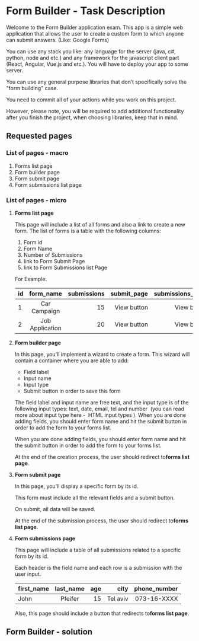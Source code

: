 # Form Builder - Task Description

Welcome to the Form Builder application exam. This app is a simple web
application that allows the user to create a custom form to which anyone can
submit answers. (Like: Google Forms)

You can use any stack you like: any language for the server (java, c#, python,
node and etc.) and any framework for the javascript client part (React,
Angular, Vue.js and etc.). You will have to deploy your app to some server.

You can use any general purpose libraries that don’t specifically solve the
"form building" case.

You need to commit all of your actions while you work on this project.

However, please note, you will be required to add additional functionality after
you finish the project, when choosing libraries, keep that in mind​.

## Requested pages

### List of pages - macro

1. Forms list page
2. Form builder page
3. Form submit page
4. Form submissions list page

### List of pages - micro

1. **Forms list page**

   This page will include a list of all forms and also a link to create a new form.
   The list of forms is a table with the following columns:
    1. Form id
    2. Form Name
    3. Number of Submissions
    4. link to Form Submit Page
    5. link to Form Submissions list Page

    For Example:

    |       id      |   form_name       |   submissions     |   submit_page |   submissions_page    |
    |---------------|:-----------------:|------------------:|--------------:|----------------------:|
    |       1       |   Car Campaign    |       15          |   View button |       View button     |
    |       2       |   Job Application |       20          |   View button |       View button     |

2. **Form builder page**

   In this page, you'll implement a wizard to create a form.
   This wizard will contain a container where you are able to add:
   * Field label
   * Input name
   * Input type
   * Submit button in order to save this form

    The field label and input name are free text, and the input type is of the
    following input types: text, date, email, tel and number ​ (you can read more
    about input type here - ​ HTML input types​ ).
    When you are done adding fields, you should enter form name and hit the
    submit button in order to add the form to your forms list.

    When you are done adding fields, you should enter form name and hit the
    submit button in order to add the form to your forms list.

    At the end of the creation process, the user should redirect to ​**forms list
    page​**.

3. **Form submit page**

    In this page, you'll display a specific form by its id.

    This form must include all the relevant fields and a submit button.

    On submit, all data will be saved.

    At the end of the submission process, the user should redirect to ​**forms list page​**.

4. **Form submissions page**

    This page will include a table of all submissions related to a specific form by its id.

    E​ach header is the field name and each row is a submission with the user input.

    |   first_name  |   last_name   |   age |   city        |   phone_number   |
    |---------------|:-------------:|------:|--------------:|-----------------:|
    |       John    |   Pfeifer     |   15  |   Tel aviv    |   073-16-XXXX    |

    Also, this page should include a button that redirects to ​**forms list page​**.

## Form Builder - solution

